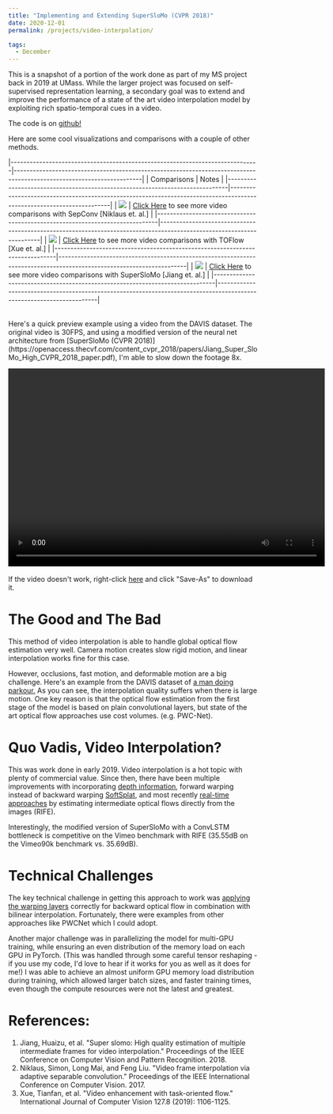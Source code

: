 ```yaml
---
title: "Implementing and Extending SuperSloMo (CVPR 2018)"
date: 2020-12-01
permalink: /projects/video-interpolation/

tags:
  - December
---
```


This is a snapshot of a portion of the work done as part of my MS project back in 2019 at UMass. While the larger project was focused on self-supervised representation learning, a secondary goal was to extend and improve the performance of a state of the art video interpolation model by exploiting rich spatio-temporal cues in a video.

The code is on [github!](https://github.com/SreenivasVRao/SuperSloMo-VideoInterpolation-PyTorch)

Here are some cool visualizations and comparisons with a couple of other methods.

|------------------------------------------------------------------------------|----------------------------------------------------------------------------------------------------------------------|
| Comparisons                                                                  | Notes                                                                                                                |
|------------------------------------------------------------------------------|----------------------------------------------------------------------------------------------------------------------|
| <img src="https://sreeni-demo-bucket.s3.amazonaws.com/images/sepconv1.png"/> | [Click Here](/video-interp-examples/sepconv) to see more video comparisons with SepConv [Niklaus et. al.] |
|------------------------------------------------------------------------------|----------------------------------------------------------------------------------------------------------------------|
| <img src="https://sreeni-demo-bucket.s3.amazonaws.com/images/TOF3.png"/>     | [Click Here](/video-interp-examples/toflow) to see more video comparisons with TOFlow [Xue et. al.]                                                     |
|------------------------------------------------------------------------------|----------------------------------------------------------------------------------------------------------------------|
| <img src="https://sreeni-demo-bucket.s3.amazonaws.com/images/SSM1.png"/>     | [Click Here](/video-interp-examples/superslomo) to see more video comparisons with SuperSloMo [Jiang et. al.]                                               |
|------------------------------------------------------------------------------|----------------------------------------------------------------------------------------------------------------------|

<br>
Here's a quick preview example using a video from the DAVIS dataset. The original video is 30FPS, and using a modified version of the neural net architecture from [SuperSloMo (CVPR 2018)](https://openaccess.thecvf.com/content_cvpr_2018/papers/Jiang_Super_SloMo_High_CVPR_2018_paper.pdf), I'm able to slow down the footage 8x.

<video style="display:block; margin: 0 auto;" src="https://sreeni-demo-bucket.s3.amazonaws.com/teaser.mp4" width="640" height="400" controls preload></video>
<br>
If the video doesn't work, right-click [here](https://sreeni-demo-bucket.s3.amazonaws.com/teaser.mp4) and click "Save-As" to download it.

# The Good and The Bad
This method of video interpolation is able to handle global optical flow estimation very well. Camera motion creates slow rigid motion, and linear interpolation works fine for this case.

However, occlusions, fast motion, and deformable motion are a big challenge. Here's an example from the DAVIS dataset of [a man doing parkour.](https://sreeni-demo-bucket.s3.amazonaws.com/parkour.mp4) As you can see, the interpolation quality suffers when there is large motion. One key reason is that the optical flow estimation from the first stage of the model is based on plain convolutional layers, but state of the art optical flow approaches use cost volumes. (e.g. PWC-Net).

# Quo Vadis, Video Interpolation?

This was work done in early 2019. Video interpolation is a hot topic with plenty of commercial value. Since then, there have been multiple improvements with incorporating [depth information](https://sites.google.com/view/wenbobao/dain), forward warping instead of backward warping [SoftSplat](https://arxiv.org/abs/2003.05534), and most recently [real-time approaches](https://arxiv.org/pdf/2011.06294.pdf) by estimating intermediate optical flows directly from the images (RIFE).

Interestingly, the modified version of SuperSloMo with a ConvLSTM bottleneck is competitive on the Vimeo benchmark with RIFE (35.55dB on the Vimeo90k benchmark vs. 35.69dB).


# Technical Challenges

The key technical challenge in getting this approach to work was [applying the warping layers](https://github.com/SreenivasVRao/SuperSloMo-VideoInterpolation-PyTorch/blob/843ba19334537361e115b870afcce8f645a8a110/scripts/models/layers.py#L73) correctly for backward optical flow in combination with bilinear interpolation. Fortunately, there were examples from other approaches like PWCNet which I could adopt. 

Another major challenge was in parallelizing the model for multi-GPU training, while ensuring an even distribution of the memory load on each GPU in PyTorch. (This was handled through some careful tensor reshaping - if you use my code, I'd love to hear if it works for you as well as it does for me!) I was able to achieve an almost uniform GPU memory load distribution during training, which allowed larger batch sizes, and faster training times, even though the compute resources were not the latest and greatest.  

# References:
  1. Jiang, Huaizu, et al. "Super slomo: High quality estimation of multiple intermediate frames for video interpolation." Proceedings of the IEEE Conference on Computer Vision and Pattern Recognition. 2018.
  2. Niklaus, Simon, Long Mai, and Feng Liu. "Video frame interpolation via adaptive separable convolution." Proceedings of the IEEE International Conference on Computer Vision. 2017.
  3. Xue, Tianfan, et al. "Video enhancement with task-oriented flow." International Journal of Computer Vision 127.8 (2019): 1106-1125. 







